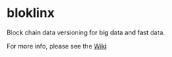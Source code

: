 # bloklinx
Block chain data versioning for big data and fast data.

For more info, please see the [Wiki](../../wiki)
